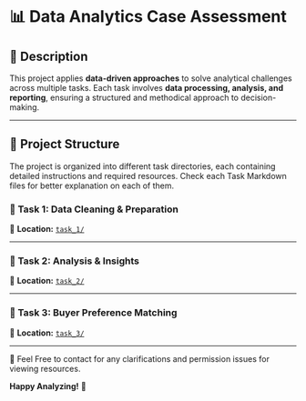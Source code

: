 # 📊 Data Analytics Case Assessment

## **📌 Description**
This project applies **data-driven approaches** to solve analytical challenges across multiple tasks. Each task involves **data processing, analysis, and reporting**, ensuring a structured and methodical approach to decision-making.

---

## **📂 Project Structure**
The project is organized into different task directories, each containing detailed instructions and required resources.
Check each Task Markdown files for better explanation on each of them.


### **🔹 Task 1: Data Cleaning & Preparation**
📍 **Location:** [`task_1/`](task_1/)  

---

### **🔹 Task 2: Analysis & Insights**
📍 **Location:** [`task_2/`](task_2/)  

---

### **🔹 Task 3: Buyer Preference Matching**
📍 **Location:** [`task_3/`](task_3/)  

---

🌟 Feel Free to contact for any clarifications and permission issues for viewing resources.

**Happy Analyzing!** 🚀

